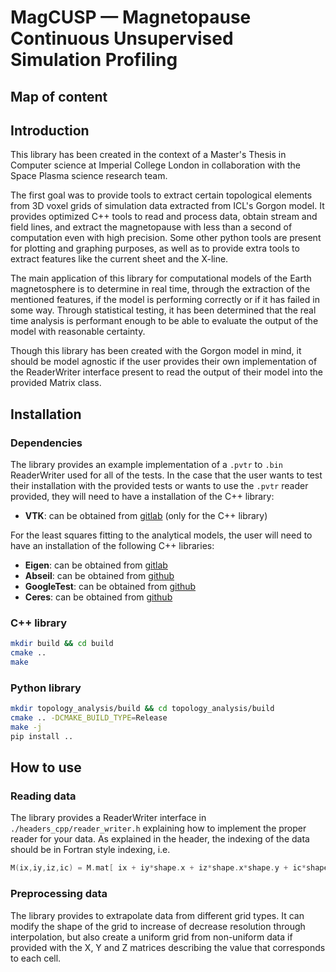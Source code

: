 # MagCUSP — Magnetopause Continuous Unsupervised Simulation Profiling

## Map of content

## Introduction

This library has been created in the context of a Master's Thesis in Computer science at Imperial College London in collaboration with the Space Plasma science research team. 

The first goal was to provide tools to extract certain topological elements from 3D voxel grids of simulation data extracted from ICL's Gorgon model. 
It provides optimized C++ tools to read and process data, obtain stream and field lines, and extract the magnetopause with less than a second of computation even with high precision.
Some other python tools are present for plotting and graphing purposes, as well as to provide extra tools to extract features like the current sheet and the X-line.

The main application of this library for computational models of the Earth magnetosphere is to determine in real time, through the extraction of the mentioned features, if the model is performing correctly or if it has failed in some way. 
Through statistical testing, it has been determined that the real time analysis is performant enough to be able to evaluate the output of the model with reasonable certainty.

Though this library has been created with the Gorgon model in mind, it should be model agnostic if the user provides their own implementation of the ReaderWriter interface present to read the output of their model into the provided Matrix class.    

## Installation

### Dependencies

The library provides an example implementation of a `.pvtr` to `.bin` ReaderWriter used for all of the tests. 
In the case that the user wants to test their installation with the provided tests or wants to use the `.pvtr` reader provided, they will need to have a installation of the C++ library: 
- **VTK**: can be obtained from [gitlab](https://gitlab.kitware.com/vtk/vtk) (only for the C++ library)

For the least squares fitting to the analytical models, the user will need to have an installation of the following C++ libraries:
- **Eigen**: can be obtained from [gitlab](https://gitlab.com/libeigen/eigen)
- **Abseil**: can be obtained from [github](https://github.com/abseil/abseil-cpp)
- **GoogleTest**: can be obtained from [github](https://github.com/google/googletest)
- **Ceres**: can be obtained from [github](https://github.com/ceres-solver/ceres-solver)

### C++ library

```bash
mkdir build && cd build
cmake ..
make
```

### Python library

```bash
mkdir topology_analysis/build && cd topology_analysis/build
cmake .. -DCMAKE_BUILD_TYPE=Release
make -j
pip install ..
```

## How to use

### Reading data

The library provides a ReaderWriter interface in `./headers_cpp/reader_writer.h` explaining how to implement the proper reader for your data. As explained in the header, the indexing of the data should be in Fortran style indexing, i.e.

```cpp
M(ix,iy,iz,ic) = M.mat[ ix + iy*shape.x + iz*shape.x*shape.y + ic*shape.x*shape.y*shape.z ];
```

### Preprocessing data

The library provides to extrapolate data from different grid types. 
It can modify the shape of the grid to increase of decrease resolution through interpolation, but also create a uniform grid from non-uniform data if provided with the X, Y and Z matrices describing the value that corresponds to each cell. 
